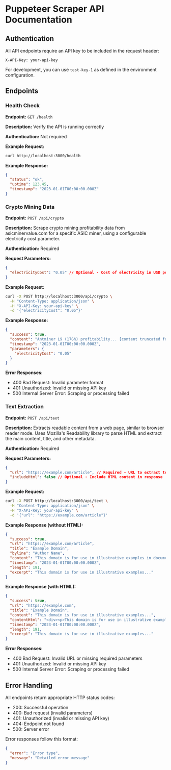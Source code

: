 # Puppeteer Scraper API Documentation

## Authentication

All API endpoints require an API key to be included in the request header:

```
X-API-Key: your-api-key
```

For development, you can use `test-key-1` as defined in the environment configuration.

## Endpoints

### Health Check

**Endpoint:** `GET /health`

**Description:** Verify the API is running correctly

**Authentication:** Not required

**Example Request:**

```bash
curl http://localhost:3000/health
```

**Example Response:**

```json
{
  "status": "ok",
  "uptime": 123.45,
  "timestamp": "2023-01-01T00:00:00.000Z"
}
```

### Crypto Mining Data

**Endpoint:** `POST /api/crypto`

**Description:** Scrape crypto mining profitability data from asicminervalue.com for a specific ASIC miner, using a configurable electricity cost parameter.

**Authentication:** Required

**Request Parameters:**

```json
{
  "electricityCost": "0.05" // Optional - Cost of electricity in USD per kWh, defaults to 0.0675
}
```

**Example Request:**

```bash
curl -X POST http://localhost:3000/api/crypto \
  -H "Content-Type: application/json" \
  -H "X-API-Key: your-api-key" \
  -d '{"electricityCost": "0.05"}'
```

**Example Response:**

```json
{
  "success": true,
  "content": "Antminer L9 (17Gh) profitability... [content truncated for brevity]",
  "timestamp": "2023-01-01T00:00:00.000Z",
  "parameters": {
    "electricityCost": "0.05"
  }
}
```

**Error Responses:**

- 400 Bad Request: Invalid parameter format
- 401 Unauthorized: Invalid or missing API key
- 500 Internal Server Error: Scraping or processing failed

### Text Extraction

**Endpoint:** `POST /api/text`

**Description:** Extracts readable content from a web page, similar to browser reader mode. Uses Mozilla's Readability library to parse HTML and extract the main content, title, and other metadata.

**Authentication:** Required

**Request Parameters:**

```json
{
  "url": "https://example.com/article", // Required - URL to extract text from
  "includeHtml": false // Optional - Include HTML content in response
}
```

**Example Request:**

```bash
curl -X POST http://localhost:3000/api/text \
  -H "Content-Type: application/json" \
  -H "X-API-Key: your-api-key" \
  -d '{"url": "https://example.com/article"}'
```

**Example Response (without HTML):**

```json
{
  "success": true,
  "url": "https://example.com/article",
  "title": "Example Domain",
  "byline": "Author Name",
  "content": "This domain is for use in illustrative examples in documents...",
  "timestamp": "2023-01-01T00:00:00.000Z",
  "length": 191,
  "excerpt": "This domain is for use in illustrative examples..."
}
```

**Example Response (with HTML):**

```json
{
  "success": true,
  "url": "https://example.com",
  "title": "Example Domain",
  "content": "This domain is for use in illustrative examples...",
  "contentHtml": "<div><p>This domain is for use in illustrative examples...</p></div>",
  "timestamp": "2023-01-01T00:00:00.000Z",
  "length": 191,
  "excerpt": "This domain is for use in illustrative examples..."
}
```

**Error Responses:**

- 400 Bad Request: Invalid URL or missing required parameters
- 401 Unauthorized: Invalid or missing API key
- 500 Internal Server Error: Scraping or processing failed

## Error Handling

All endpoints return appropriate HTTP status codes:

- 200: Successful operation
- 400: Bad request (invalid parameters)
- 401: Unauthorized (invalid or missing API key)
- 404: Endpoint not found
- 500: Server error

Error responses follow this format:

```json
{
  "error": "Error type",
  "message": "Detailed error message"
}
```
